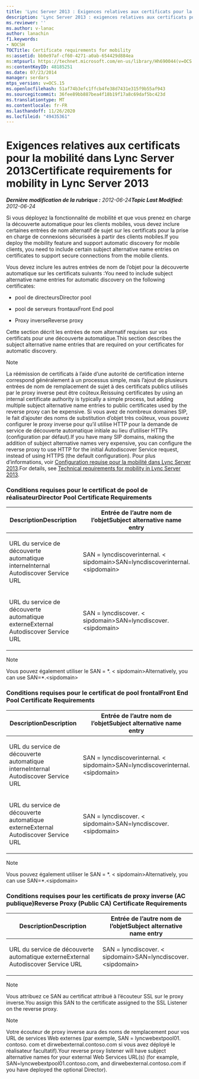 ```yaml
---
title: 'Lync Server 2013 : Exigences relatives aux certificats pour la mobilité'
description: 'Lync Server 2013 : exigences relatives aux certificats pour la mobilité.'
ms.reviewer: ''
ms.author: v-lanac
author: lanachin
f1.keywords:
- NOCSH
TOCTitle: Certificate requirements for mobility
ms:assetid: bb0e97af-cf60-4271-a0ab-654429d884ea
ms:mtpsurl: https://technet.microsoft.com/en-us/library/Hh690044(v=OCS.15)
ms:contentKeyID: 48185251
ms.date: 07/23/2014
manager: serdars
mtps_version: v=OCS.15
ms.openlocfilehash: 51af74b3efc1ffcb4fe38d7431e315f9b55af943
ms.sourcegitcommit: 36fee89bb887bea4f18b19f17a8c69daf5bc423d
ms.translationtype: MT
ms.contentlocale: fr-FR
ms.lasthandoff: 11/26/2020
ms.locfileid: "49435361"
---
```

# <a name="certificate-requirements-for-mobility-in-lync-server-2013"></a><span data-ttu-id="e37e8-103">Exigences relatives aux certificats pour la mobilité dans Lync Server 2013</span><span class="sxs-lookup"><span data-stu-id="e37e8-103">Certificate requirements for mobility in Lync Server 2013</span></span>

<div data-xmlns="http://www.w3.org/1999/xhtml">

<div class="topic" data-xmlns="http://www.w3.org/1999/xhtml" data-msxsl="urn:schemas-microsoft-com:xslt" data-cs="https://msdn.microsoft.com/">

<div data-asp="https://msdn2.microsoft.com/asp">



</div>

<div id="mainSection">

<div id="mainBody"><span data-ttu-id="e37e8-104">

<span> </span></span><span class="sxs-lookup"><span data-stu-id="e37e8-104">

<span> </span></span></span>

<span data-ttu-id="e37e8-105">_**Dernière modification de la rubrique :** 2012-06-24_</span><span class="sxs-lookup"><span data-stu-id="e37e8-105">_**Topic Last Modified:** 2012-06-24_</span></span>

<span data-ttu-id="e37e8-106">Si vous déployez la fonctionnalité de mobilité et que vous prenez en charge la découverte automatique pour les clients mobiles, vous devez inclure certaines entrées de nom alternatif de sujet sur les certificats pour la prise en charge de connexions sécurisées à partir des clients mobiles.</span><span class="sxs-lookup"><span data-stu-id="e37e8-106">If you deploy the mobility feature and support automatic discovery for mobile clients, you need to include certain subject alternative name entries on certificates to support secure connections from the mobile clients.</span></span>

<span data-ttu-id="e37e8-107">Vous devez inclure les autres entrées de nom de l’objet pour la découverte automatique sur les certificats suivants :</span><span class="sxs-lookup"><span data-stu-id="e37e8-107">You need to include subject alternative name entries for automatic discovery on the following certificates:</span></span>

  - <span data-ttu-id="e37e8-108">pool de directeurs</span><span class="sxs-lookup"><span data-stu-id="e37e8-108">Director pool</span></span>

  - <span data-ttu-id="e37e8-109">pool de serveurs frontaux</span><span class="sxs-lookup"><span data-stu-id="e37e8-109">Front End pool</span></span>

  - <span data-ttu-id="e37e8-110">Proxy inverse</span><span class="sxs-lookup"><span data-stu-id="e37e8-110">Reverse proxy</span></span>

<span data-ttu-id="e37e8-111">Cette section décrit les entrées de nom alternatif requises sur vos certificats pour une découverte automatique.</span><span class="sxs-lookup"><span data-stu-id="e37e8-111">This section describes the subject alternative name entries that are required on your certificates for automatic discovery.</span></span>

<div>


> [!NOTE]  
> <span data-ttu-id="e37e8-112">La réémission de certificats à l’aide d’une autorité de certification interne correspond généralement à un processus simple, mais l’ajout de plusieurs entrées de nom de remplacement de sujet à des certificats publics utilisés par le proxy inverse peut être coûteux.</span><span class="sxs-lookup"><span data-stu-id="e37e8-112">Reissuing certificates by using an internal certificate authority is typically a simple process, but adding multiple subject alternative name entries to public certificates used by the reverse proxy can be expensive.</span></span> <span data-ttu-id="e37e8-113">Si vous avez de nombreux domaines SIP, le fait d’ajouter des noms de substitution d’objet très coûteux, vous pouvez configurer le proxy inverse pour qu’il utilise HTTP pour la demande de service de découverte automatique initiale au lieu d’utiliser HTTPs (configuration par défaut).</span><span class="sxs-lookup"><span data-stu-id="e37e8-113">If you have many SIP domains, making the addition of subject alternative names very expensive, you can configure the reverse proxy to use HTTP for the initial Autodiscover Service request, instead of using HTTPS (the default configuration).</span></span> <span data-ttu-id="e37e8-114">Pour plus d’informations, voir <A href="lync-server-2013-technical-requirements-for-mobility.md">Configuration requise pour la mobilité dans Lync Server 2013</A>.</span><span class="sxs-lookup"><span data-stu-id="e37e8-114">For details, see <A href="lync-server-2013-technical-requirements-for-mobility.md">Technical requirements for mobility in Lync Server 2013</A>.</span></span>



</div>

### <a name="director-pool-certificate-requirements"></a><span data-ttu-id="e37e8-115">Conditions requises pour le certificat de pool de réalisateur</span><span class="sxs-lookup"><span data-stu-id="e37e8-115">Director Pool Certificate Requirements</span></span>

<table>
<colgroup>
<col style="width: 50%" />
<col style="width: 50%" />
</colgroup>
<thead>
<tr class="header">
<th><span data-ttu-id="e37e8-116">Description</span><span class="sxs-lookup"><span data-stu-id="e37e8-116">Description</span></span></th>
<th><span data-ttu-id="e37e8-117">Entrée de l’autre nom de l’objet</span><span class="sxs-lookup"><span data-stu-id="e37e8-117">Subject alternative name entry</span></span></th>
</tr>
</thead>
<tbody>
<tr class="odd">
<td><p><span data-ttu-id="e37e8-118">URL du service de découverte automatique interne</span><span class="sxs-lookup"><span data-stu-id="e37e8-118">Internal Autodiscover Service URL</span></span></p></td>
<td><p><span data-ttu-id="e37e8-119">SAN = lyncdiscoverinternal. &lt; sipdomain&gt;</span><span class="sxs-lookup"><span data-stu-id="e37e8-119">SAN=lyncdiscoverinternal.&lt;sipdomain&gt;</span></span></p></td>
</tr>
<tr class="even">
<td><p><span data-ttu-id="e37e8-120">URL du service de découverte automatique externe</span><span class="sxs-lookup"><span data-stu-id="e37e8-120">External Autodiscover Service URL</span></span></p></td>
<td><p><span data-ttu-id="e37e8-121">SAN = lyncdiscover. &lt; sipdomain&gt;</span><span class="sxs-lookup"><span data-stu-id="e37e8-121">SAN=lyncdiscover.&lt;sipdomain&gt;</span></span></p></td>
</tr>
</tbody>
</table>


<div>


> [!NOTE]  
> <span data-ttu-id="e37e8-122">Vous pouvez également utiliser le SAN = \*. &lt; sipdomain&gt;</span><span class="sxs-lookup"><span data-stu-id="e37e8-122">Alternatively, you can use SAN=\*.&lt;sipdomain&gt;</span></span>



</div>

### <a name="front-end-pool-certificate-requirements"></a><span data-ttu-id="e37e8-123">Conditions requises pour le certificat de pool frontal</span><span class="sxs-lookup"><span data-stu-id="e37e8-123">Front End Pool Certificate Requirements</span></span>

<table>
<colgroup>
<col style="width: 50%" />
<col style="width: 50%" />
</colgroup>
<thead>
<tr class="header">
<th><span data-ttu-id="e37e8-124">Description</span><span class="sxs-lookup"><span data-stu-id="e37e8-124">Description</span></span></th>
<th><span data-ttu-id="e37e8-125">Entrée de l’autre nom de l’objet</span><span class="sxs-lookup"><span data-stu-id="e37e8-125">Subject alternative name entry</span></span></th>
</tr>
</thead>
<tbody>
<tr class="odd">
<td><p><span data-ttu-id="e37e8-126">URL du service de découverte automatique interne</span><span class="sxs-lookup"><span data-stu-id="e37e8-126">Internal Autodiscover Service URL</span></span></p></td>
<td><p><span data-ttu-id="e37e8-127">SAN = lyncdiscoverinternal. &lt; sipdomain&gt;</span><span class="sxs-lookup"><span data-stu-id="e37e8-127">SAN=lyncdiscoverinternal.&lt;sipdomain&gt;</span></span></p></td>
</tr>
<tr class="even">
<td><p><span data-ttu-id="e37e8-128">URL du service de découverte automatique externe</span><span class="sxs-lookup"><span data-stu-id="e37e8-128">External Autodiscover Service URL</span></span></p></td>
<td><p><span data-ttu-id="e37e8-129">SAN = lyncdiscover. &lt; sipdomain&gt;</span><span class="sxs-lookup"><span data-stu-id="e37e8-129">SAN=lyncdiscover.&lt;sipdomain&gt;</span></span></p></td>
</tr>
</tbody>
</table>


<div>


> [!NOTE]  
> <span data-ttu-id="e37e8-130">Vous pouvez également utiliser le SAN = \*. &lt; sipdomain&gt;</span><span class="sxs-lookup"><span data-stu-id="e37e8-130">Alternatively, you can use SAN=\*.&lt;sipdomain&gt;</span></span>



</div>

### <a name="reverse-proxy-public-ca-certificate-requirements"></a><span data-ttu-id="e37e8-131">Conditions requises pour les certificats de proxy inverse (AC publique)</span><span class="sxs-lookup"><span data-stu-id="e37e8-131">Reverse Proxy (Public CA) Certificate Requirements</span></span>

<table>
<colgroup>
<col style="width: 50%" />
<col style="width: 50%" />
</colgroup>
<thead>
<tr class="header">
<th><span data-ttu-id="e37e8-132">Description</span><span class="sxs-lookup"><span data-stu-id="e37e8-132">Description</span></span></th>
<th><span data-ttu-id="e37e8-133">Entrée de l’autre nom de l’objet</span><span class="sxs-lookup"><span data-stu-id="e37e8-133">Subject alternative name entry</span></span></th>
</tr>
</thead>
<tbody>
<tr class="odd">
<td><p><span data-ttu-id="e37e8-134">URL du service de découverte automatique externe</span><span class="sxs-lookup"><span data-stu-id="e37e8-134">External Autodiscover Service URL</span></span></p></td>
<td><p><span data-ttu-id="e37e8-135">SAN = lyncdiscover. &lt; sipdomain&gt;</span><span class="sxs-lookup"><span data-stu-id="e37e8-135">SAN=lyncdiscover.&lt;sipdomain&gt;</span></span></p></td>
</tr>
</tbody>
</table>


<div>


> [!NOTE]  
> <span data-ttu-id="e37e8-136">Vous attribuez ce SAN au certificat attribué à l’écouteur SSL sur le proxy inverse.</span><span class="sxs-lookup"><span data-stu-id="e37e8-136">You assign this SAN to the certificate assigned to the SSL Listener on the reverse proxy.</span></span>



</div>

<div>


> [!NOTE]  
> <span data-ttu-id="e37e8-137">Votre écouteur de proxy inverse aura des noms de remplacement pour vos URL de services Web externes (par exemple, SAN = lyncwebextpool01. contoso. com et dirwebexternal.contoso.com si vous avez déployé le réalisateur facultatif).</span><span class="sxs-lookup"><span data-stu-id="e37e8-137">Your reverse proxy listener will have subject alternative names for your external Web Services URL(s) (for example, SAN=lyncwebextpool01.contoso.com, and dirwebexternal.contoso.com if you have deployed the optional Director).</span></span>



<span data-ttu-id="e37e8-138"></div>

</div>

<span> </span>

</div>

</div>

</span><span class="sxs-lookup"><span data-stu-id="e37e8-138"></div>

</div>

<span> </span>

</div>

</div>

</span></span></div>

